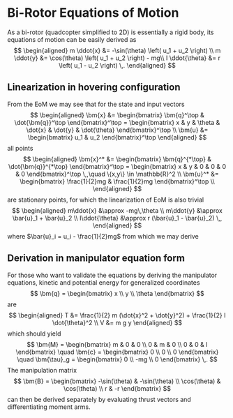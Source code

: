 # Bi-Rotor Equations of Motion
As a bi-rotor (quadcopter simplified to 2D) is essentially a rigid body, its equations of motion can be easily derived as
$$
\begin{aligned}
m \ddot{x} &= -\sin(\theta) \left( u_1 + u_2 \right) \\
m \ddot{y} &= \cos(\theta) \left( u_1 + u_2 \right) - mg\\
I \ddot{\theta} &= r \left( u_1 - u_2 \right) \,.
\end{aligned}
$$

## Linearization in hovering configuration

From the EoM we may see that for the state and input vectors
$$
\begin{aligned}
\bm{x} &= \begin{bmatrix} \bm{q}^\top & \dot{\bm{q}}^\top \end{bmatrix}^\top = \begin{bmatrix} x & y & \theta & \dot{x} & \dot{y} & \dot{\theta} \end{bmatrix}^\top \\
\bm{u} &= \begin{bmatrix} u_1 & u_2 \end{bmatrix}^\top
\end{aligned}
$$
all points
$$
\begin{aligned}
\bm{x}^* &= \begin{bmatrix} \bm{q}^{*\top} & \dot{\bm{q}}^{*\top} \end{bmatrix}^\top = \begin{bmatrix} x & y & 0 & 0 & 0 & 0 \end{bmatrix}^\top \,,\quad \{x,y\} \in \mathbb{R}^2 \\
\bm{u}^* &= \begin{bmatrix} \frac{1}{2}mg & \frac{1}{2}mg \end{bmatrix}^\top \\
\end{aligned}
$$
are stationary points, for which the linearization of EoM is also trivial
$$
\begin{aligned}
m\ddot{x} &\approx -mg\,\theta \\
m\ddot{y} &\approx \bar{u}_1 + \bar{u}_2 \\
I\ddot{\theta} &\approx r (\bar{u}_1 - \bar{u}_2) \,,
\end{aligned}
$$
where $\bar{u}_i = u_i - \frac{1}{2}mg$ from which we may derive

## Derivation in manipulator equation form

For those who want to validate the equations by deriving the manipulator equations, kinetic and potential energy for generalized coordinates
$$
\bm{q} = \begin{bmatrix}
  x \\ y \\ \theta
\end{bmatrix}
$$
are 
$$
\begin{aligned}
T &= \frac{1}{2} m (\dot{x}^2 + \dot{y}^2) + \frac{1}{2} I \dot{\theta}^2 \\
V &= m g y
\end{aligned}
$$
which should yield
$$
\bm{M} = \begin{bmatrix}
  m & 0 & 0 \\
  0 & m & 0 \\
  0 & 0 & I
\end{bmatrix} \quad
\bm{c} = \begin{bmatrix} 0 \\ 0 \\ 0 \end{bmatrix} \quad
\bm{\tau}_g = \begin{bmatrix} 0 \\ -mg \\ 0 \end{bmatrix} \,.
$$
The manipulation matrix
$$
\bm{B} = \begin{bmatrix} -\sin(\theta) & -\sin(\theta) \\ \cos(\theta) & \cos(\theta) \\ r & -r \end{bmatrix}
$$
can then be derived separately by evaluating thrust vectors and differentiating moment arms.




